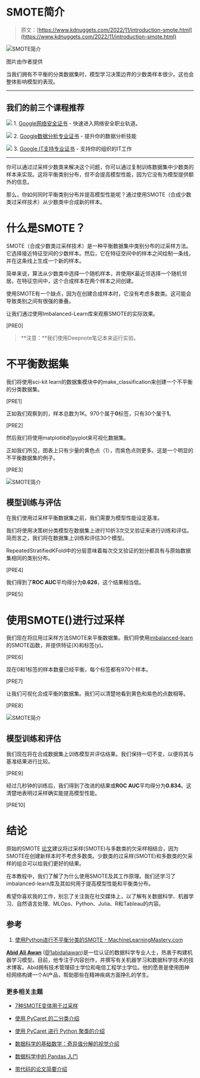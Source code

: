 # SMOTE简介

> 原文：[https://www.kdnuggets.com/2022/11/introduction-smote.html](https://www.kdnuggets.com/2022/11/introduction-smote.html)

![SMOTE简介](../Images/8b829ac989ef7e8c411cf74f02fca11b.png)

图片由作者提供

当我们拥有不平衡的分类数据集时，模型学习决策边界的少数类样本很少。这也会整体影响模型的表现。

* * *

## 我们的前三个课程推荐

![](../Images/0244c01ba9267c002ef39d4907e0b8fb.png) 1\. [Google网络安全证书](https://www.kdnuggets.com/google-cybersecurity) - 快速进入网络安全职业轨道。

![](../Images/e225c49c3c91745821c8c0368bf04711.png) 2\. [Google数据分析专业证书](https://www.kdnuggets.com/google-data-analytics) - 提升你的数据分析技能

![](../Images/0244c01ba9267c002ef39d4907e0b8fb.png) 3\. [Google IT支持专业证书](https://www.kdnuggets.com/google-itsupport) - 支持你的组织的IT工作

* * *

你可以通过过采样少数类来解决这个问题，你可以通过复制训练数据集中少数类的样本来实现。这将平衡类别分布，但不会提高模型性能，因为它没有为模型提供额外的信息。

那么，你如何同时平衡类别分布并提高模型性能呢？通过使用SMOTE（合成少数类过采样技术）从少数类中合成新的样本。

# 什么是SMOTE？

SMOTE（合成少数类过采样技术）是一种平衡数据集中类别分布的过采样方法。它选择接近特征空间的少数样本。然后，它在特征空间中的样本之间绘制一条线，并在这条线上生成一个新的样本。

简单来说，算法从少数类中选择一个随机样本，并使用K最近邻选择一个随机邻居。在特征空间中，这个合成样本在两个样本之间创建。

使用SMOTE有一个缺点，因为在创建合成样本时，它没有考虑多数类。这可能会导致类别之间有很强的重叠。

让我们通过使用Imbalanced-Learn库来观察SMOTE的实际效果。

[PRE0]

> **注意：**我们使用Deepnote笔记本来运行实验。

# 不平衡数据集

我们将使用sci-kit learn的数据集模块中的make_classification来创建一个不平衡的分类数据集。

[PRE1]

正如我们观察到的，样本总数为1K。970个属于**0**标签，只有30个属于**1**。

[PRE2]

然后我们将使用matplotlib的pyplot来可视化数据集。

正如我们所见，图表上只有少量的黄色点（1），而紫色点则更多。这是一个明显的不平衡数据集的例子。

[PRE3]

![SMOTE简介](../Images/b0df5995c9c02ac685d26f27b7cfdc01.png)

## 模型训练与评估

在我们使用过采样平衡数据集之前，我们需要为模型性能设定基准。

我们将使用决策树分类模型在数据集上进行10折3次交叉验证来进行训练和评估。简而言之，我们将在数据集上训练和评估30个模型。

RepeatedStratifiedKFold中的分层意味着每次交叉验证的划分都具有与原始数据集相同的类别分布。

[PRE4]

我们得到了**ROC AUC**平均得分为**0.626**，这个结果相当低。

[PRE5]

# 使用SMOTE()进行过采样

我们现在将应用过采样方法SMOTE来平衡数据集。我们将使用[imbalanced-learn](https://pypi.org/project/imbalanced-learn/)的SMOTE函数，并提供特征(X)和标签(y)。

[PRE6]

现在0和1标签的样本数量已经平衡，每个标签都有970个样本。

[PRE7]

让我们可视化合成平衡的数据集。我们可以清楚地看到黄色和紫色的点数相等。

[PRE8]

![SMOTE简介](../Images/14e3502b11ed60dc043e62ace29e3f20.png)

## 模型训练和评估

我们现在将在合成数据集上训练模型并评估结果。我们保持一切不变，以便将其与基准结果进行比较。

[PRE9]

经过几秒钟的训练后，我们得到了改进的结果或**ROC AUC**平均得分为**0.834**。这清楚地表明过采样确实能提高模型性能。

[PRE10]

# 结论

原始的SMOTE [论文](https://arxiv.org/abs/1106.1813)建议将过采样(SMOTE)与多数类的欠采样相结合，因为SMOTE在创建新样本时不考虑多数类。少数类的过采样(SMOTE)和多数类的欠采样的组合可以给我们更好的结果。

在本教程中，我们了解了为什么使用SMOTE及其工作原理。我们还学习了imbalanced-learn库及其如何用于提高模型性能和平衡类分布。

希望你喜欢我的工作，别忘了关注我在社交媒体上，以了解有关数据科学、机器学习、自然语言处理、MLOps、Python、Julia、R和Tableau的内容。

## 参考

1.  [使用Python进行不平衡分类的SMOTE - MachineLearningMastery.com](https://machinelearningmastery.com/smote-oversampling-for-imbalanced-classification/)

**[Abid Ali Awan](https://www.polywork.com/kingabzpro)** ([@1abidaliawan](https://twitter.com/1abidaliawan))是一位认证的数据科学专业人士，热衷于构建机器学习模型。目前，他专注于内容创作，并撰写有关机器学习和数据科学技术的技术博客。Abid拥有技术管理硕士学位和电信工程学士学位。他的愿景是使用图神经网络构建一个AI产品，帮助那些在精神疾病方面挣扎的学生。

### 更多相关主题

+   [7种SMOTE变体用于过采样](https://www.kdnuggets.com/2023/01/7-smote-variations-oversampling.html)

+   [使用 PyCaret 的二分类介绍](https://www.kdnuggets.com/2021/12/introduction-binary-classification-pycaret.html)

+   [使用 PyCaret 进行 Python 聚类的介绍](https://www.kdnuggets.com/2021/12/introduction-clustering-python-pycaret.html)

+   [数据科学的基础数学：奇异值分解的视觉介绍](https://www.kdnuggets.com/2022/06/essential-math-data-science-visual-introduction-singular-value-decomposition.html)

+   [数据科学中的 Pandas 入门](https://www.kdnuggets.com/2020/06/introduction-pandas-data-science.html)

+   [带代码的论文简要介绍](https://www.kdnuggets.com/2022/04/brief-introduction-papers-code.html)
